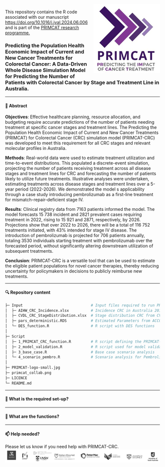 <img src="PRIMCAT-logo-small.jpg" align="right"/> <br>
This repository contains the R code associated with our manuscript https://doi.org/10.1016/j.jval.2024.06.006 and is part of the <a href="https://mdhs.unimelb.edu.au/centre-for-cancer-research/flagships/primcat-predicting-the-population-health-economic-impact-of-current-and-new-cancer-treatments" target="_blank">PRIMCAT research programme.</a>

### Predicting the Population Health Economic Impact of Current and New Cancer Treatments for Colorectal Cancer: A Data-Driven Whole Disease Simulation Model for Predicting the Number of Patients with Colorectal Cancer by Stage and Treatment Line in Australia.


------------------------------------------------------------------------

#### 📖 Abstract

**Objectives**: Effective healthcare planning, resource allocation, and budgeting require accurate predictions of the number of patients needing treatment at specific cancer stages and treatment lines. The Predicting the Population Health Economic Impact of Current and New Cancer Treatments (PRIMCAT) for Colorectal Cancer (CRC) simulation model (PRIMCAT-CRC) was developed to meet this requirement for all CRC stages and relevant molecular profiles in Australia.

**Methods**: Real-world data were used to estimate treatment utilization and time-to-event distributions. This populated a discrete-event simulation, projecting the number of patients receiving treatment across all disease stages and treatment lines for CRC and forecasting the number of patients likely to utilize future treatments. Illustrative analyses were undertaken, estimating treatments across disease stages and treatment lines over a 5-year period (2022-2026). We demonstrated the model s applicability through a case study introducing pembrolizumab as a first-line treatment for mismatch-repair-deficient stage IV.

**Results**: Clinical registry data from 7163 patients informed the model. The model forecasts 15 738 incident and 2821 prevalent cases requiring treatment in 2022, rising to 15 921 and 2871, respectively, by 2026. Projections show that over 2022 to 2026, there will be a total of 116 752 treatments initiated, with 43% intended for stage IV disease. The introduction of pembrolizumab is projected for 706 patients annually, totaling 3530 individuals starting treatment with pembrolizumab over the forecasted period, without significantly altering downstream utilization of subsequent treatments.

**Conclusion**: PRIMCAT-CRC is a versatile tool that can be used to estimate the eligible patient populations for novel cancer therapies, thereby reducing
uncertainty for policymakers in decisions to publicly reimburse new treatments.   

------------------------------------------------------------------------

#### 🔍 Repository content

``` bash
├─ Input                               # Input files required to run PRIMCAT-CRC
│  ├─ AIHW_CRC_Incidence.xlsx          # Incidence CRC in Australia 2010-2021
│  ├─ CVDL_CRC_StageDistribution.xlsx  # Stage distribution CRC from CVDL 2010-2019
│  ├─ pars_deterministic.RDS           # Estimated Parameters from ACCORD & TRACC analyses
│  └─ DES_function.R                   # R script with DES functions 
│
├─ Script
│  ├─ 1_PRIMCAT_CRC_function.R         # R script defining the PRIMCAT-CRC model
│  ├─ 2_model_validation.R             # R script used for model validation
│  ├─ 3_base_case.R                    # Base case scenario analysis
│  └─ 4_scenario_pembro.R              # Scenario analysis for Pembrolizumab introduction
│
├─ PRIMCAT-logo-small.jpg
├─ primcat_collab.png
├─ LICENCE
└─ README.md
```

------------------------------------------------------------------------

#### 🔧 What is the required set-up?

------------------------------------------------------------------------

#### 💪 What are the functions?


------------------------------------------------------------------------

#### 📫 Help needed?
Please let us know if you need help with PRIMCAT-CRC.
<img src="primcat_collab.png" align="center"/>

